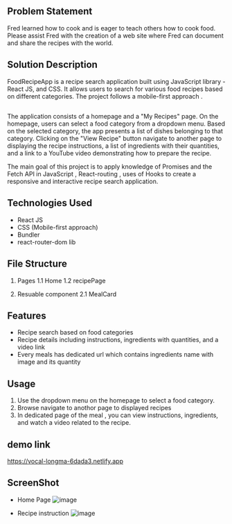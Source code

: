 ## Problem Statement

Fred learned how to cook and is eager to teach others how to cook food. Please assist Fred with the creation of a web site where Fred can document and share the recipes with the world.

## Solution Description

FoodRecipeApp is a recipe search application built using JavaScript library - React JS, and CSS. It allows users to search for various food recipes based on different categories. The project follows a mobile-first approach .

##

The application consists of a homepage and a "My Recipes" page. On the homepage, users can select a food category from a dropdown menu. Based on the selected category, the app presents a list of dishes belonging to that category. Clicking on the "View Recipe" button navigate to another page to displaying the recipe instructions, a list of ingredients with their quantities, and a link to a YouTube video demonstrating how to prepare the recipe.

The main goal of this project is to apply knowledge of Promises and the Fetch API in JavaScript , React-routing , uses of Hooks to create a responsive and interactive recipe search application.

## Technologies Used

- React JS
- CSS (Mobile-first approach)
- Bundler
- react-router-dom lib

## File Structure

1.  Pages
    1.1 Home
    1.2 recipePage

2.  Resuable component
    2.1 MealCard

## Features

- Recipe search based on food categories
- Recipe details including instructions, ingredients with quantities, and a video link
- Every meals has dedicated url which contains ingredients name with image and its quantity

## Usage

1. Use the dropdown menu on the homepage to select a food category.
2. Browse navigate to anothor page to displayed recipes
3. In dedicated page of the meal , you can view instructions, ingredients, and watch a video related to the recipe.

## demo link

https://vocal-longma-6dada3.netlify.app

## ScreenShot 

- Home Page 
![image](https://github.com/ojjasvi-jain/React-FoodRecipeApp/assets/85935892/4ac948f9-6040-4b3f-a074-0b930d2a2f76)

- Recipe instruction 
![image](https://github.com/ojjasvi-jain/React-FoodRecipeApp/assets/85935892/a7a91ae1-a8a5-4a90-81cf-37628c2946b3)



